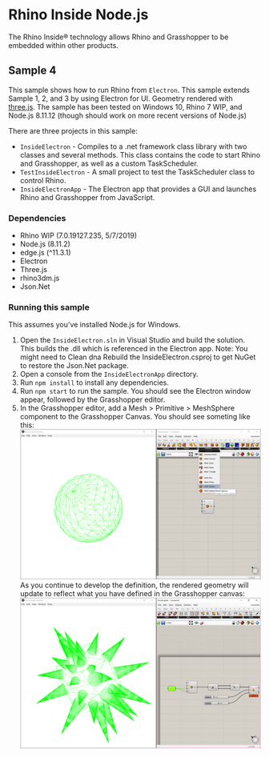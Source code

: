 # Rhino Inside Node.js
The Rhino Inside® technology allows Rhino and Grasshopper to be embedded within other products.

## Sample 4
This sample shows how to run Rhino from `Electron`.
This sample extends Sample 1, 2, and 3 by using Electron for UI. Geometry rendered with [three.js](https://threejs.org).
The sample has been tested on Windows 10, Rhino 7 WIP, and Node.js 8.11.12 (though should work on more recent versions of Node.js)

There are three projects in this sample:
- `InsideElectron` - Compiles to a .net framework class library with two classes and several methods. This class contains the code to start Rhino and Grasshopper, as well as a custom TaskScheduler.
- `TestInsideElectron` - A small project to test the TaskScheduler class to control Rhino.
- `InsideElectronApp` - The Electron app that provides a GUI and launches Rhino and Grasshopper from JavaScript.

### Dependencies
- Rhino WIP (7.0.19127.235, 5/7/2019)
- Node.js (8.11.2)
- edge.js (^11.3.1)
- Electron
- Three.js
- rhino3dm.js
- Json.Net

### Running this sample
This assumes you've installed Node.js for Windows.
1. Open the `InsideElectron.sln` in Visual Studio and build the solution. This builds the .dll which is referenced in the Electron app. Note: You might need to Clean dna Rebuild the InsideElectron.csproj to get NuGet to restore the Json.Net package.
2. Open a console from the `InsideElectronApp` directory.
3. Run `npm install` to install any dependencies.
4. Run `npm start` to run the sample. You should see the Electron window appear, followed by the Grasshopper editor.
5. In the Grasshopper editor, add a Mesh > Primitive > MeshSphere component to the Grasshopper Canvas. You should see someting like this:
![](Rhino.Inside.JavaScript_Sample-4_sphere.png)
As you continue to develop the definition, the rendered geometry will update to reflect what you have defined in the Grasshopper canvas:
![](Rhino.Inside.JavaScript_Sample-4.png)

